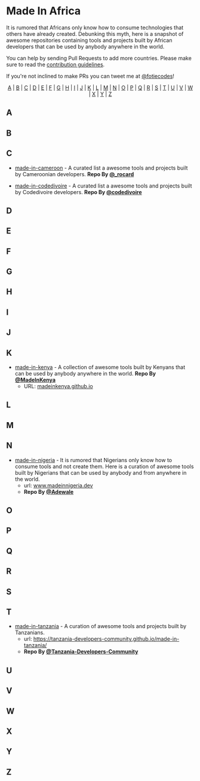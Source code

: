 <h1>Made In Africa</h1>
<p>
It is rumored that Africans only know how to consume technologies that others have already created. Debunking this myth, here is a snapshot of awesome repositories containing tools and projects built by African developers that can be used by anybody anywhere in the world.
</p>

You can help by sending Pull Requests to add more countries. Please make sure to read the [contribution guidelines](CONTRIBUTING.md).

If you're not inclined to make PRs you can tweet me at [@fotiecodes](https://twitter.com/fotie_codes)!

<p align="center">
  <a href="#A">A</a> | <a href="#B">B</a> | <a href="#C">C</a> | <a href="#D">D</a> | <a href="#E">E</a> | <a href="#F">F</a> | <a href="#G">G</a> | <a href="#H">H</a> | <a href="#I">I</a> | <a href="#J">J</a> | <a href="#K">K</a> | <a href="#L">L</a> | <a href="#M">M</a> | <a href="#N">N</a> | <a href="#O">O</a> | <a href="#P">P</a> | <a href="#Q">Q</a> | <a href="#R">R</a> | <a href="#S">S</a> | <a href="#T">T</a> | <a href="#U">U</a> | <a href="#V">V</a> | <a href="#W">W</a> | <a href="#X">X</a> | <a href="#Y">Y</a> | <a href="#Z">Z</a>
</p>

## <a name="A"> </a>A
## <a name="B"> </a>B
## <a name="C"> </a>C

* [made-in-cameroon](https://github.com/roc41d/made-in-cameroon) - A curated list a awesome tools and projects built by Cameroonian developers. **Repo By [@_rocard](https://twitter.com/_rocard)**

* [made-in-codedivoire](https://github.com/codedivoire/made-in-ci) - A curated list a awesome tools and projects built by Codedivoire developers. **Repo By [@codedivoire](https://github.com/codedivoire)**

## <a name="D"> </a>D
## <a name="E"> </a>E
## <a name="F"> </a>F
## <a name="G"> </a>G
## <a name="H"> </a>H
## <a name="I"> </a>I
## <a name="J"> </a>J
## <a name="K"> </a>K

* [made-in-kenya](https://github.com/MadeInKenya/madeinkenya.github.io/) - A collection of awesome tools built by Kenyans that can be used by anybody anywhere in the world. **Repo By [@MadeInKenya](https://github.com/MadeInKenya/)**
  - URL: [madeinkenya.github.io](http://madeinkenya.github.io/)

## <a name="L"> </a>L
## <a name="M"> </a>M
## <a name="N"> </a>N

* [made-in-nigeria](https://github.com/acekyd/made-in-nigeria) - It is rumored that Nigerians only know how to consume tools and not create them. Here is a curation of awesome tools built by Nigerians that can be used by anybody and from anywhere in the world.
  - url: <a href="https://www.madeinnigeria.dev/">www.madeinnigeria.dev</a>
  - **Repo By [@Adewale](https://twitter.com/ace_kyd)**


## <a name="O"> </a>O
## <a name="P"> </a>P
## <a name="Q"> </a>Q
## <a name="R"> </a>R
## <a name="S"> </a>S
## <a name="T"> </a>T

* [made-in-tanzania](https://github.com/acekyd/made-in-tanzania) - A curation of awesome tools and projects built by Tanzanians. 
  - url: <a href="https://tanzania-developers-community.github.io/made-in-tanzania/">https://tanzania-developers-community.github.io/made-in-tanzania/</a>
  - **Repo By [@Tanzania-Developers-Community](https://github.com/Tanzania-Developers-Community)**

## <a name="U"> </a>U
## <a name="V"> </a>V
## <a name="W"> </a>W
## <a name="X"> </a>X
## <a name="Y"> </a>Y
## <a name="Z"> </a>Z
